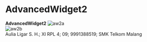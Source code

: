 # AdvancedWidget2
**AdvancedWidget2**
![aw2a](https://cloud.githubusercontent.com/assets/22268453/18805859/1ea1a70e-8243-11e6-8961-b2f15f7edd22.JPG)<br>
![aw2b](https://cloud.githubusercontent.com/assets/22268453/18805858/1ea088ec-8243-11e6-9e14-fb24bb747687.JPG)<br>
Aulia Ligar S. H.; XI RPL 4; 09; 9991388519; SMK Telkom Malang
